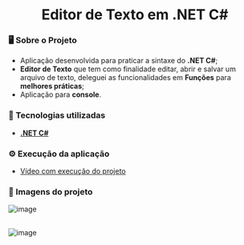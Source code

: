 <div align = "center">
    <h1>Editor de Texto em .NET C#</h1>
</div>

### 🖥 Sobre o Projeto
- Aplicação desenvolvida para praticar a sintaxe do **.NET C#**;
- **Editor de Texto** que tem como finalidade editar, abrir e salvar um arquivo de texto, deleguei as funcionalidades em **Funções** para **melhores práticas**;
- Aplicação para **console**.

### 🌟 Tecnologias utilizadas
- [**.NET C#**](https://learn.microsoft.com/pt-br/dotnet/csharp/)

### ⚙️ Execução da aplicação
- [Vídeo com execução do projeto](https://github.com/LucasBrito794/Cronometro_.NET_CSharp/assets/78000311/9a71cff8-f109-42a2-8851-d8d52388aa26)

### 🎯 Imagens do projeto

![image](https://github.com/LucasBrito794/Cronometro_.NET_CSharp/assets/78000311/5e102856-f7dd-47a7-9578-387fa6762615)

##

![image](https://github.com/LucasBrito794/Cronometro_.NET_CSharp/assets/78000311/012c8333-0411-4b23-9021-c16c8578ec83)
